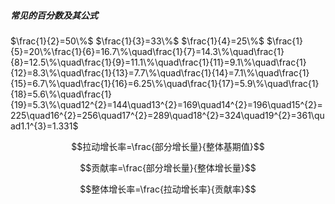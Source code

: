 ##### 常见的百分数及其公式

$\frac{1}{2}=50\%$ $\frac{1}{3}=33\%$ $\frac{1}{4}=25\%$ $\frac{1}{5}=20\%\frac{1}{6}=16.7\%\quad\frac{1}{7}=14.3\%\quad\frac{1}{8}=12.5\%\quad\frac{1}{9}=11.1\%\quad\frac{1}{11}=9.1\%\quad\frac{1}{12}=8.3\%\quad\frac{1}{13}=7.7\%\quad\frac{1}{14}=7.1\%\quad\frac{1}{15}=6.7\%\quad\frac{1}{16}=6.25\%\quad\frac{1}{17}=5.9\%\quad\frac{1}{18}=5.6\%\quad\frac{1}{19}=5.3\%\quad12^{2}=144\quad13^{2}=169\quad14^{2}=196\quad15^{2}=225\quad16^{2}=256\quad17^{2}=289\quad18^{2}=324\quad19^{2}=361\quad1.1^{3}=1.331$

$$拉动增长率=\frac{部分增长量}{整体基期值}$$

$$贡献率=\frac{部分增长量}{整体增长量}$$

$$整体增长率=\frac{拉动增长率}{贡献率}$$

